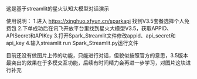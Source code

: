 这是基于streamlit的星火认知大模型对话演示

使用说明：
1.进入 https://xinghuo.xfyun.cn/sparkapi 找到V3.5套餐选择个人免费包
2.下单成功后在讯飞开放平台里找到星火大模型V3.5，获取APPID、APISecret和APIKey
3.打开Spark_Streamlit文件修改appid、api_secret和api_key
4.输入streamlit run Spark_Streamlit.py运行文件

目前还没有做图片上传的功能，只能进行对话，但貌似按照官方的意思，3.5版本最突出的效果在于多模交互功能，后续有时间精力会再进一步学习，对图片这块进行补充
